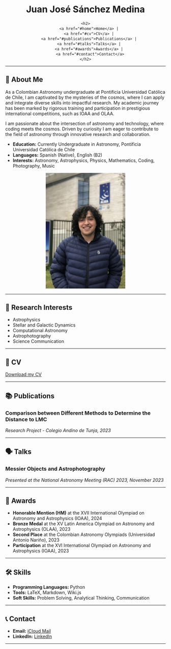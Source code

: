 <head>
    <link rel="icon" href="resources/images/favicon.png" type="image/x-icon">
    <link rel="shortcut icon" href="resources/images/favicon.png" type="image/x-icon">
    <link rel="apple-touch-icon" href="resources/images/favicon.png"> <!-- Optional, for iOS devices -->
</head>

<div style="text-align: center;">
    <h1>Juan José Sánchez Medina</h1>
    
    <h2>
        <a href="#home">Home</a> | 
        <a href="#cv">CV</a> | 
        <a href="#publications">Publications</a> | 
        <a href="#talks">Talks</a> | 
        <a href="#awards">Awards</a> | 
        <a href="#contact">Contact</a>
    </h2>
</div>

---

## 🌌 About Me

As a Colombian Astronomy undergraduate at Pontificia Universidad Católica de Chile, I am captivated by the mysteries of the cosmos, where I can apply and integrate diverse skills into impactful research. My academic journey has been marked by rigorous training and participation in prestigious international competitions, such as IOAA and OLAA.

I am passionate about the intersection of astronomy and technology, where coding meets the cosmos. Driven by curiosity I am eager to contribute to the field of astronomy through innovative research and collaboration.

- **Education:** Currently Undergraduate in Astronomy, Pontificia Universidad Católica de Chile
- **Languages:** Spanish (Native), English (B2)
- **Interests:** Astronomy, Astrophysics, Physics, Mathematics, Coding, Photography, Music

<div style="text-align: center;">
    <img src="resources/images/pfp.jpg" alt="Profile Image" style="width: 250px; border-radius: 0%;">
</div>

---

## 🧠 Research Interests

- Astrophysics
- Stellar and Galactic Dynamics
- Computational Astronomy
- Astrophotography
- Science Communication

---

## 📄 CV

[Download my CV](resources/docs/CV__EN_-2.pdf) <!-- Replace with your CV link -->

---

## 📚 Publications

### Comparison between Different Methods to Determine the Distance to LMC
*Research Project - Colegio Andino de Tunja, 2023*

---

## 🗣 Talks

### Messier Objects and Astrophotography
*Presented at the National Astronomy Meeting (RAC) 2023, November 2023*

---

## 🏅 Awards

- **Honorable Mention (HM)** at the XVII International Olympiad on Astronomy and Astrophysics (IOAA), 2024
- **Bronze Medal** at the XV Latin America Olympiad on Astronomy and Astrophysics (OLAA), 2023
- **Second Place** at the Colombian Astronomy Olympiads (Universidad Antonio Nariño), 2023
- **Participation** at the XVI International Olympiad on Astronomy and Astrophysics (IOAA), 2023
  
---

## 🛠 Skills

- **Programming Languages:** Python
- **Tools:** LaTeX, Markdown, Wiki.js
- **Soft Skills:** Problem Solving, Analytical Thinking, Communication

---

## 📞 Contact

- **Email:** [iCloud Mail](mailto:markers-basic.0m@icloud.com)
- **LinkedIn:** [LinkedIn](https://www.linkedin.com/in/jj-sm/) <!-- Replace with your LinkedIn profile link -->

---

<!-- Optional: Add a footer with links to social media or additional resources -->

